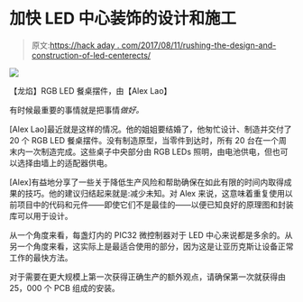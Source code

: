 # 加快 LED 中心装饰的设计和施工

> 原文:[https://hack aday . com/2017/08/11/rushing-the-design-and-construction-of-led-centerects/](https://hackaday.com/2017/08/11/rushing-the-design-and-construction-of-led-centerpieces/)

![](../Images/b72f136f58b72c2ab23c540b1c77d667.png)

【龙焰】RGB LED 餐桌摆件，由【Alex Lao】

有时候最重要的事情就是把事情*做好。*

[Alex Lao]最近就是这样的情况。他的姐姐要结婚了，他匆忙设计、制造并交付了 20 个 RGB LED 餐桌摆件。没有制造原型，当零件到达时，所有 20 台在一个周末内一次制造完成。这些桌子中央部分由 RGB LEDs 照明，由电池供电，但也可以选择由墙上的适配器供电。

[Alex]有益地分享了一些关于降低生产风险和帮助确保在如此有限的时间内取得成果的技巧。他的建议归结起来就是:减少未知。对 Alex 来说，这意味着重复使用以前项目中的代码和元件——即使它们不是最佳的——以便已知良好的原理图和封装库可以用于设计。

从一个角度来看，每盏灯内的 PIC32 微控制器对于 LED 中心来说都是多余的。从另一个角度来看，这实际上是最适合使用的部分，因为这是让亚历克斯让设备正常工作的最快方法。

对于需要在更大规模上第一次获得正确生产的额外观点，请确保第一次就获得由 25，000 个 PCB 组成的安装。